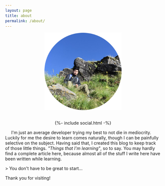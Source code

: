 ```yaml
---
layout: page
title: about
permalink: /about/
---
```


<div style="margin-bottom:30px;" align="center">
<img src="/res/my_img.png" style="height:250px; width:250px"/>
</div>

<div align="center">
{%- include social.html -%} 
</div>
<p >

&nbsp;&nbsp;&nbsp;&nbsp;	I'm just an average developer trying my best to not die in mediocrity. Luckily for me the desire to learn comes naturally, though I can be painfully selective on the subject. Having said that, I created this blog to keep track of those little things. <i>"Things that I'm learning"</i>, so to say. You may hardly find a complete article here, because almost all of the stuff I write here have been written while learning.

</p>
> You don't have to be great to start...

Thank you for visiting!
